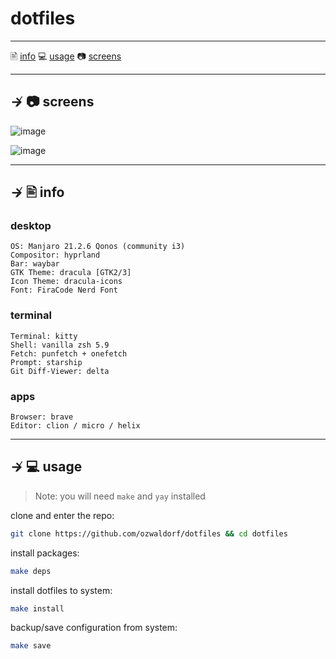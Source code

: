 # dotfiles



---

🖹 [info](#--info)
💻 [usage](#--usage) 
📷 [screens](#--screens)

---


## ↛ 📷 screens

![image](https://user-images.githubusercontent.com/8976745/215292389-7aa58403-60f4-4e0f-b04e-c050bcae195a.png)

![image](https://user-images.githubusercontent.com/8976745/215278576-f34f6d19-97fd-44aa-99e8-6632cd7aa121.png)


---

## ↛ 🖹 info

### desktop

```
OS: Manjaro 21.2.6 Qonos (community i3)
Compositor: hyprland
Bar: waybar
GTK Theme: dracula [GTK2/3]
Icon Theme: dracula-icons
Font: FiraCode Nerd Font
```

### terminal
```
Terminal: kitty
Shell: vanilla zsh 5.9
Fetch: punfetch + onefetch
Prompt: starship
Git Diff-Viewer: delta
```

### apps
```
Browser: brave
Editor: clion / micro / helix
```

---

## ↛ 💻 usage

> Note: you will need `make` and `yay` installed

clone and enter the repo:

```sh
git clone https://github.com/ozwaldorf/dotfiles && cd dotfiles
```

install packages:
```sh
make deps
```

install dotfiles to system:

```sh
make install
```

backup/save configuration from system:

```sh
make save
```
